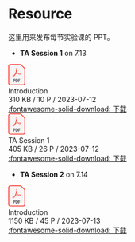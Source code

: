 # Resource

这里用来发布每节实验课的 PPT。

* **TA Session 1** on 7.13

<div class="card file-block" markdown="1">
<div class="file-icon"><img src="../assets/pdf.svg" style="height: 3em;"></div>
<div class="file-body">
<div class="file-title">Introduction</div>
<div class="file-meta">310 KB / 10 P / 2023-07-12</div>
</div>
<a class="down-button" target="_blank" href="../assets/Introduction.pdf" markdown="1">:fontawesome-solid-download: 下载</a>
</div>
<div class="card file-block" markdown="1">
<div class="file-icon"><img src="../assets/pdf.svg" style="height: 3em;"></div>
<div class="file-body">
<div class="file-title">TA Session 1</div>
<div class="file-meta">405 KB / 26 P / 2023-07-12</div>
</div>
<a class="down-button" target="_blank" href="../assets/TA_Session_1.pdf" markdown="1">:fontawesome-solid-download: 下载</a>
</div>

* **TA Session 2** on 7.14

<div class="card file-block" markdown="1">
<div class="file-icon"><img src="../assets/pdf.svg" style="height: 3em;"></div>
<div class="file-body">
<div class="file-title">Introduction</div>
<div class="file-meta">1150 KB / 45 P / 2023-07-13</div>
</div>
<a class="down-button" target="_blank" href="../assets/TA_Session_2.pdf" markdown="1">:fontawesome-solid-download: 下载</a>
</div>